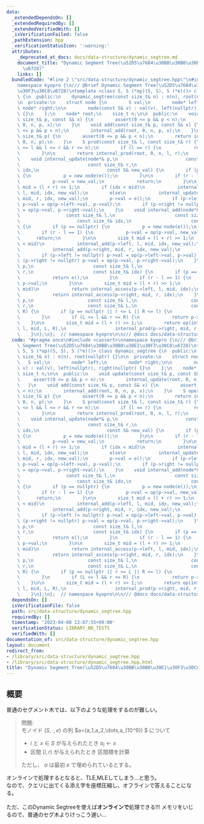 ```yaml
---
data:
  _extendedDependsOn: []
  _extendedRequiredBy: []
  _extendedVerifiedWith: []
  _isVerificationFailed: false
  _pathExtension: hpp
  _verificationStatusIcon: ':warning:'
  attributes:
    _deprecated_at_docs: docs/data-structure/dynamic_segtree.md
    document_title: "Dynamic Segment Tree(\u52D5\u7684\u30BB\u30B0\u30E1\u30F3\u30C8\
      \u6728)"
    links: []
  bundledCode: "#line 2 \"src/data-structure/dynamic_segtree.hpp\"\n#include <cassert>\n\
    namespace kyopro {\n/// @brief Dynamic Segment Tree(\u52D5\u7684\u30BB\u30B0\u30E1\
    \u30F3\u30C8\u6728)\ntemplate <class S, S (*op)(S, S), S (*e)()> class dynamic_segtree\
    \ {\n  public:\n    dynamic_segtree(const size_t& n) : n(n), root(nullptr) {}\n\
    \n  private:\n    struct node {\n        S val;\n        node* left;\n       \
    \ node* right;\n\n        node(const S& v) : val(v), left(nullptr), right(nullptr)\
    \ {}\n    };\n    node* root;\n    size_t n;\n\n  public:\n    void update(const\
    \ size_t& p, const S& x) {\n        assert(0 <= p && p < n);\n        internal_update(root,\
    \ 0, n, p, x);\n    }\n    void add(const size_t& p, const S& x) {\n        assert(0\
    \ <= p && p < n);\n        internal_add(root, 0, n, p, x);\n    }\n    S operator[](const\
    \ size_t& p) {\n        assert(0 <= p && p < n);\n        return internal_access(root,\
    \ 0, n, p);\n    }\n    S prod(const size_t& l, const size_t& r) {\n        assert(0\
    \ <= l && l <= r && r <= n);\n        if (l == r) {\n            return e();\n\
    \        }\n\n        return internal_prod(root, 0, n, l, r);\n    }\n\n  private:\n\
    \    void internal_update(node*& p,\n                         const size_t& l,\n\
    \                         const size_t& r,\n                         const size_t&\
    \ idx,\n                         const S& new_val) {\n        if (p == nullptr)\
    \ {\n            p = new node(e());\n        }\n\n        if (r - l == 1) {\n\
    \            p->val = new_val;\n            return;\n        }\n\n        size_t\
    \ mid = (l + r) >> 1;\n        if (idx < mid)\n            internal_update(p->left,\
    \ l, mid, idx, new_val);\n        else\n            internal_update(p->right,\
    \ mid, r, idx, new_val);\n        p->val = e();\n        if (p->left != nullptr)\
    \ p->val = op(p->left->val, p->val);\n        if (p->right != nullptr) p->val\
    \ = op(p->val, p->right->val);\n    }\n    void internal_add(node*& p,\n     \
    \                 const size_t& l,\n                      const size_t& r,\n \
    \                     const size_t& idx,\n                      const S& new_val)\
    \ {\n        if (p == nullptr) {\n            p = new node(e());\n        }\n\n\
    \        if (r - l == 1) {\n            p->val = op(p->val, new_val);\n      \
    \      return;\n        }\n\n        size_t mid = (l + r) >> 1;\n        if (idx\
    \ < mid)\n            internal_add(p->left, l, mid, idx, new_val);\n        else\n\
    \            internal_add(p->right, mid, r, idx, new_val);\n        p->val = e();\n\
    \        if (p->left != nullptr) p->val = op(p->left->val, p->val);\n        if\
    \ (p->right != nullptr) p->val = op(p->val, p->right->val);\n    }\n\n    S internal_access(node*&\
    \ p,\n                      const size_t& l,\n                      const size_t&\
    \ r,\n                      const size_t& idx) {\n        if (p == nullptr) {\n\
    \            return e();\n        }\n        if (r - l == 1) {\n            return\
    \ p->val;\n        }\n\n        size_t mid = (l + r) >> 1;\n        if (idx <\
    \ mid)\n            return internal_access(p->left, l, mid, idx);\n        else\n\
    \            return internal_access(p->right, mid, r, idx);\n    }\n\n    S internal_prod(node*&\
    \ p,\n                    const size_t& l,\n                    const size_t&\
    \ r,\n                    const size_t& L,\n                    const size_t&\
    \ R) {\n        if (p == nullptr || r <= L || R <= l) {\n            return e();\n\
    \        }\n        if (L <= l && r <= R) {\n            return p->val;\n    \
    \    }\n\n        size_t mid = (l + r) >> 1;\n        return op(internal_prod(p->left,\
    \ l, mid, L, R),\n                  internal_prod(p->right, mid, r, L, R));\n\
    \    }\n};\n};  // namespace kyopro\n\n/// @docs docs/data-structure/dynamic_segtree.md\n"
  code: "#pragma once\n#include <cassert>\nnamespace kyopro {\n/// @brief Dynamic\
    \ Segment Tree(\u52D5\u7684\u30BB\u30B0\u30E1\u30F3\u30C8\u6728)\ntemplate <class\
    \ S, S (*op)(S, S), S (*e)()> class dynamic_segtree {\n  public:\n    dynamic_segtree(const\
    \ size_t& n) : n(n), root(nullptr) {}\n\n  private:\n    struct node {\n     \
    \   S val;\n        node* left;\n        node* right;\n\n        node(const S&\
    \ v) : val(v), left(nullptr), right(nullptr) {}\n    };\n    node* root;\n   \
    \ size_t n;\n\n  public:\n    void update(const size_t& p, const S& x) {\n   \
    \     assert(0 <= p && p < n);\n        internal_update(root, 0, n, p, x);\n \
    \   }\n    void add(const size_t& p, const S& x) {\n        assert(0 <= p && p\
    \ < n);\n        internal_add(root, 0, n, p, x);\n    }\n    S operator[](const\
    \ size_t& p) {\n        assert(0 <= p && p < n);\n        return internal_access(root,\
    \ 0, n, p);\n    }\n    S prod(const size_t& l, const size_t& r) {\n        assert(0\
    \ <= l && l <= r && r <= n);\n        if (l == r) {\n            return e();\n\
    \        }\n\n        return internal_prod(root, 0, n, l, r);\n    }\n\n  private:\n\
    \    void internal_update(node*& p,\n                         const size_t& l,\n\
    \                         const size_t& r,\n                         const size_t&\
    \ idx,\n                         const S& new_val) {\n        if (p == nullptr)\
    \ {\n            p = new node(e());\n        }\n\n        if (r - l == 1) {\n\
    \            p->val = new_val;\n            return;\n        }\n\n        size_t\
    \ mid = (l + r) >> 1;\n        if (idx < mid)\n            internal_update(p->left,\
    \ l, mid, idx, new_val);\n        else\n            internal_update(p->right,\
    \ mid, r, idx, new_val);\n        p->val = e();\n        if (p->left != nullptr)\
    \ p->val = op(p->left->val, p->val);\n        if (p->right != nullptr) p->val\
    \ = op(p->val, p->right->val);\n    }\n    void internal_add(node*& p,\n     \
    \                 const size_t& l,\n                      const size_t& r,\n \
    \                     const size_t& idx,\n                      const S& new_val)\
    \ {\n        if (p == nullptr) {\n            p = new node(e());\n        }\n\n\
    \        if (r - l == 1) {\n            p->val = op(p->val, new_val);\n      \
    \      return;\n        }\n\n        size_t mid = (l + r) >> 1;\n        if (idx\
    \ < mid)\n            internal_add(p->left, l, mid, idx, new_val);\n        else\n\
    \            internal_add(p->right, mid, r, idx, new_val);\n        p->val = e();\n\
    \        if (p->left != nullptr) p->val = op(p->left->val, p->val);\n        if\
    \ (p->right != nullptr) p->val = op(p->val, p->right->val);\n    }\n\n    S internal_access(node*&\
    \ p,\n                      const size_t& l,\n                      const size_t&\
    \ r,\n                      const size_t& idx) {\n        if (p == nullptr) {\n\
    \            return e();\n        }\n        if (r - l == 1) {\n            return\
    \ p->val;\n        }\n\n        size_t mid = (l + r) >> 1;\n        if (idx <\
    \ mid)\n            return internal_access(p->left, l, mid, idx);\n        else\n\
    \            return internal_access(p->right, mid, r, idx);\n    }\n\n    S internal_prod(node*&\
    \ p,\n                    const size_t& l,\n                    const size_t&\
    \ r,\n                    const size_t& L,\n                    const size_t&\
    \ R) {\n        if (p == nullptr || r <= L || R <= l) {\n            return e();\n\
    \        }\n        if (L <= l && r <= R) {\n            return p->val;\n    \
    \    }\n\n        size_t mid = (l + r) >> 1;\n        return op(internal_prod(p->left,\
    \ l, mid, L, R),\n                  internal_prod(p->right, mid, r, L, R));\n\
    \    }\n};\n};  // namespace kyopro\n\n/// @docs docs/data-structure/dynamic_segtree.md"
  dependsOn: []
  isVerificationFile: false
  path: src/data-structure/dynamic_segtree.hpp
  requiredBy: []
  timestamp: '2023-04-08 13:07:55+09:00'
  verificationStatus: LIBRARY_NO_TESTS
  verifiedWith: []
documentation_of: src/data-structure/dynamic_segtree.hpp
layout: document
redirect_from:
- /library/src/data-structure/dynamic_segtree.hpp
- /library/src/data-structure/dynamic_segtree.hpp.html
title: "Dynamic Segment Tree(\u52D5\u7684\u30BB\u30B0\u30E1\u30F3\u30C8\u6728)"
---
```

## 概要
普通のセグメント木では、以下のような処理をするのが難しい。

> 問題:\
> モノイド $(S,\cdot,e)$ の列 $a=(a_1,a_2,\dots,a_{10^9}) $ について
>    - $i$ と $x\in S$ が与えられたとき $a_i\leftarrow x$
>    - 区間 $[l,r)$ が与えられたとき 区間積を計算
>
> ただし、 $a$ は最初 $e$ で埋められているとする。

オンラインで処理するとなると、TLE,MLEしてしまう...と思う。\
なので、クエリに出てくる添え字を座標圧縮し、オフラインで答えることになる。
\
\
ただ、このDynamic Segtreeを使えば**オンラインで**処理できる!!!
メモリをいじるので、普通のセグ木よりけっこう遅い...
